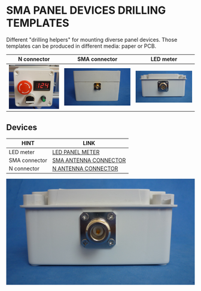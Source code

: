 # SMA PANEL DEVICES DRILLING TEMPLATES

Different "drilling helpers" for mounting diverse panel devices. Those templates can be produced in different media: paper or PCB. 

N connector         |SMA connector                      | LED meter                 
------------------------------|--------------------------------|-----------------------------
![](/LED_PANEL_METER_26x45mm/assets/img/ledpanel.png)      |![](/SMA_FLANGE_4_HOLES/assets/img/smapanel.jpg)      |![](/N_FLANGE_4_HOLES/assets/img/npanel.jpg) 

## Devices

| HINT                | LINK                                     
|---------------------|-----------------------------------------------------
| LED meter           | [LED PANEL METER](/LED_PANEL_METER_26x45mm)  
| SMA connector       | [SMA ANTENNA CONNECTOR](/SMA_FLANGE_4_HOLES)  
| N connector         | [N ANTENNA CONNECTOR](/N_FLANGE_4_HOLES)


![](/N_FLANGE_4_HOLES/assets/img/npanel.jpg)

